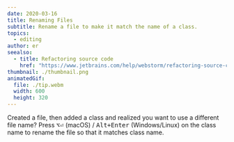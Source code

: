 ```yaml
---
date: 2020-03-16
title: Renaming Files
subtitle: Rename a file to make it match the name of a class.
topics:
  - editing
author: er
seealso:
  - title: Refactoring source code
    href: "https://www.jetbrains.com/help/webstorm/refactoring-source-code.html#"
thumbnail: ./thumbnail.png
animatedGif:
  file: ./tip.webm
  width: 600
  height: 320
---
```


Created a file, then added a class and realized you want to use a different file name? Press <kbd>⌥⏎</kbd> (macOS) / <kbd>Alt+Enter</kbd> (Windows/Linux) on the class name to rename the file so that it matches class name.
